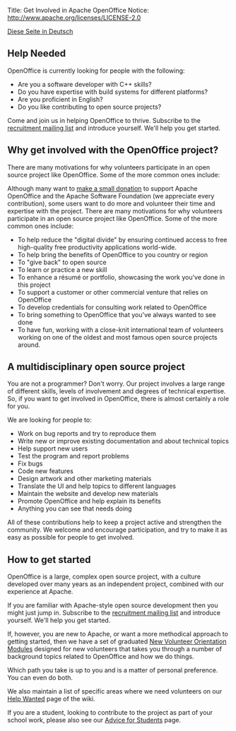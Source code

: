 Title:     Get Involved in Apache OpenOffice
Notice: http://www.apache.org/licenses/LICENSE-2.0

[Diese Seite in Deutsch](https://openoffice.apache.org/get-involved-de.html)

## Help Needed

OpenOffice is currently looking for people with the following:

  - Are you a software developer with C++ skills?
  - Do you have expertise with build systems for different platforms?
  - Are you proficient in English?
  - Do you like contributing to open source projects?

Come and join us in helping OpenOffice to thrive. Subscribe to the
[recruitment mailing list](http://openoffice.apache.org/mailing-lists.html#recruitment-mailing-list-public)
and introduce yourself. We'll help you get started.


## Why get involved with the OpenOffice project?

There are many motivations for why volunteers participate in an open source project
like OpenOffice. Some of the more common ones include:

Although many want to [make a small donation](http://www.openoffice.org/donations.html)
to support Apache OpenOffice and the Apache Software Foundation (we appreciate every
contribution), some users want to do more and volunteer their time and expertise with
the project. There are many motivations for why volunteers participate in an open source
project like OpenOffice. Some of the more common ones include:

  - To help reduce the "digital divide" by ensuring continued access to free
high-quality free productivity applications world-wide.
  - To help bring the benefits of OpenOffice to you country or region
  - To "give back" to open source
  - To learn or practice a new skill
  - To enhance a résumé or portfolio, showcasing the work you've done in this project
  - To support a customer or other commercial venture that relies on OpenOffice
  - To develop credentials for consulting work related to OpenOffice
  - To bring something to OpenOffice that you've always wanted to see done
  - To have fun, working with a close-knit international team of volunteers working on
one of the oldest and most famous open source projects around.


## A multidisciplinary open source project

You are not a programmer? Don't worry. Our project involves a large range of different
skills, levels of involvement and degrees of technical expertise. So, if you want to get
involved in OpenOffice, there is almost certainly a role for you.

We are looking for people to:

  - Work on bug reports and try to reproduce them
  - Write new or improve existing documentation and about technical topics 
  - Help support new users
  - Test the program and report problems
  - Fix bugs
  - Code new features
  - Design artwork and other marketing materials
  - Translate the UI and help topics to different languages
  - Maintain the website and develop new materials
  - Promote OpenOffice and help explain its benefits
  - Anything you can see that needs doing

All of these contributions help to keep a project active and strengthen the community.
We welcome and encourage participation, and try to make it as easy as possible for
people to get involved.


## How to get started

OpenOffice is a large, complex open source project, with a culture developed over many
years as an independent project, combined with our experience at Apache.

If you are familiar with Apache-style open source development then you might just jump
in. Subscribe to the
[recruitment mailing list](http://openoffice.apache.org/mailing-lists.html#recruitment-mailing-list-public)
and introduce yourself. We'll help you get started.

If, however, you are new to Apache, or want a more methodical approach to getting started, 
then we have a set of graduated
[New Volunteer Orientation Modules](http://openoffice.apache.org/orientation/index.html) 
designed for new volunteers that takes you through a number of background topics related 
to OpenOffice and how we do things.

Which path you take is up to you and is a matter of personal preference. You can even do both.

We also maintain a list of specific areas where we need volunteers on our 
[Help Wanted](https://cwiki.apache.org/confluence/display/OOOUSERS/Help+Wanted) 
page of the wiki.

If you are a student, looking to contribute to the project as part of your school work, 
please also see our [Advice for Students](http://openoffice.apache.org/students.html) 
page.

